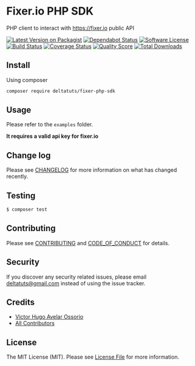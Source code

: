 # Fixer.io PHP SDK

PHP client to interact with https://fixer.io public API

[![Latest Version on Packagist][ico-version]][link-packagist]
[![Dependabot Status](https://api.dependabot.com/badges/status?host=github&repo=deltatuts/fixer-exchange)](https://dependabot.com)
[![Software License][ico-license]](LICENSE.md)
[![Build Status][ico-travis]][link-travis]
[![Coverage Status][ico-scrutinizer]][link-scrutinizer]
[![Quality Score][ico-code-quality]][link-code-quality]
[![Total Downloads][ico-downloads]][link-downloads]


## Install

Using composer

``` bash
composer require deltatuts/fixer-php-sdk
```

## Usage

Please refer to the `examples` folder.

**It requires a valid api key for fixer.io**

## Change log

Please see [CHANGELOG](CHANGELOG.md) for more information on what has changed recently.

## Testing

``` bash
$ composer test
```

## Contributing

Please see [CONTRIBUTING](.github/CONTRIBUTING.md) and [CODE_OF_CONDUCT](.github/CODE_OF_CONDUCT.md) for details.

## Security

If you discover any security related issues, please email deltatuts@gmail.com instead of using the issue tracker.

## Credits

- [Victor Hugo Avelar Ossorio][link-author]
- [All Contributors][link-contributors]

## License

The MIT License (MIT). Please see [License File](LICENSE.md) for more information.

[ico-version]: https://img.shields.io/packagist/v/deltatuts/fixer-php-sdk.svg?style=flat-square
[ico-license]: https://img.shields.io/badge/license-MIT-brightgreen.svg?style=flat-square
[ico-travis]: https://img.shields.io/travis/deltatuts/fixer-exchange/master.svg?style=flat-square
[ico-scrutinizer]: https://img.shields.io/scrutinizer/coverage/g/deltatuts/fixer-exchange.svg?style=flat-square
[ico-code-quality]: https://img.shields.io/scrutinizer/g/deltatuts/fixer-exchange.svg?style=flat-square
[ico-downloads]: https://img.shields.io/packagist/dt/deltatuts/fixer-php-sdk.svg?style=flat-square

[link-packagist]: https://packagist.org/packages/deltatuts/fixer-php-sdk
[link-travis]: https://travis-ci.org/deltatuts/fixer-exchange
[link-scrutinizer]: https://scrutinizer-ci.com/g/deltatuts/fixer-exchange/code-structure
[link-code-quality]: https://scrutinizer-ci.com/g/deltatuts/fixer-exchange
[link-downloads]: https://packagist.org/packages/deltatuts/fixer-php-sdk
[link-author]: https://github.com/VictorAvelar
[link-contributors]: ../../contributors
